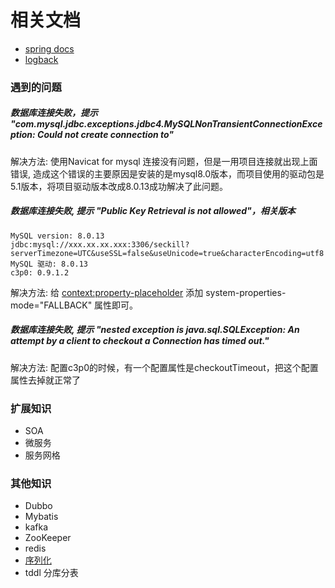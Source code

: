 # 相关文档

- [spring docs](https://docs.spring.io/spring/docs/4.1.7.RELEASE/spring-framework-reference/)
- [logback](http://logback.qos.cn/manual/configuration.html)


### 遇到的问题


##### 数据库连接失败，提示 "com.mysql.jdbc.exceptions.jdbc4.MySQLNonTransientConnectionException: Could not create connection to"
解决方法: 使用Navicat for mysql 连接没有问题，但是一用项目连接就出现上面错误, 造成这个错误的主要原因是安装的是mysql8.0版本，而项目使用的驱动包是5.1版本，将项目驱动版本改成8.0.13成功解决了此问题。


##### 数据库连接失败, 提示 "Public Key Retrieval is not allowed"，相关版本
````
MySQL version: 8.0.13 
jdbc:mysql://xxx.xx.xx.xxx:3306/seckill?serverTimezone=UTC&useSSL=false&useUnicode=true&characterEncoding=utf8
MySQL 驱动: 8.0.13
c3p0: 0.9.1.2
````
解决方法: 给 <context:property-placeholder> 添加 system-properties-mode="FALLBACK" 属性即可。


##### 数据库连接失败, 提示 "nested exception is java.sql.SQLException: An attempt by a client to checkout a Connection has timed out."
解决方法: 配置c3p0的时候，有一个配置属性是checkoutTimeout，把这个配置属性去掉就正常了


### 扩展知识

- SOA
- 微服务
- 服务网格

### 其他知识

- Dubbo
- Mybatis
- kafka
- ZooKeeper
- redis
- [序列化](https://github.com/eishay/jvm-serializers/wiki)
- tddl 分库分表

